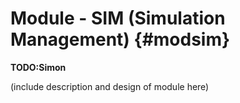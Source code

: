 Module - SIM (Simulation Management) {#modsim}
==================================

**TODO:Simon**

(include description and design of module here)